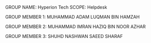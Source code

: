 GROUP NAME: Hyperion Tech
SCOPE: Helpdesk

GROUP MEMBER 1: MUHAMMAD ADAM LUQMAN BIN HAMZAH

GROUP MEMBER 2: MUHAMMAD IMRAN HAZIQ BIN NOOR AZHAR

GROUP MEMBER 3: SHUHD NASHWAN SAEED SHARAF
